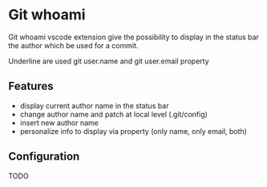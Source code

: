 # Git whoami

Git whoami vscode extension give the possibility to display in the status bar the author which be used for a commit.

Underline are used git user.name and git user.email property

## Features

-   display current author name <author email> in the status bar
-   change author name and patch at local level (.git/config)
-   insert new author name
-   personalize info to display via property (only name, only email, both)

## Configuration

TODO
